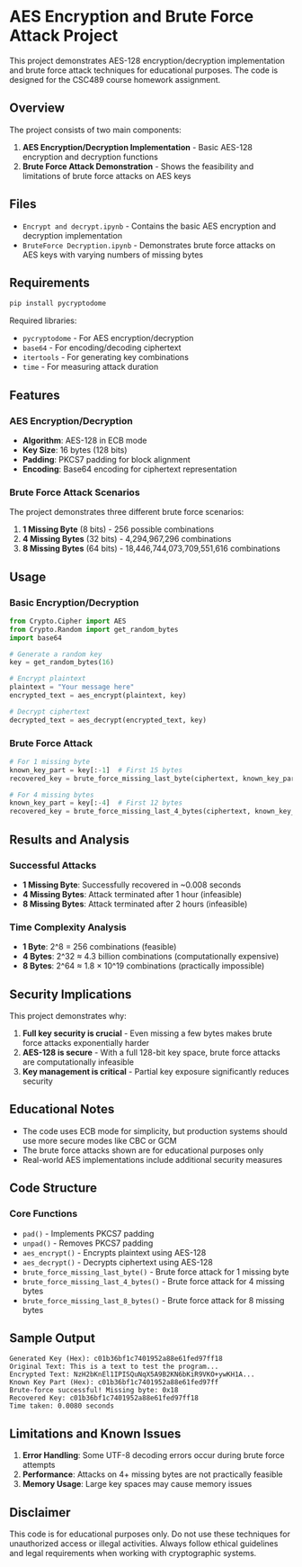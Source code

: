 # AES Encryption and Brute Force Attack Project

This project demonstrates AES-128 encryption/decryption implementation and brute force attack techniques for educational purposes. The code is designed for the CSC489 course homework assignment.

## Overview

The project consists of two main components:
1. **AES Encryption/Decryption Implementation** - Basic AES-128 encryption and decryption functions
2. **Brute Force Attack Demonstration** - Shows the feasibility and limitations of brute force attacks on AES keys

## Files

- `Encrypt and decrypt.ipynb` - Contains the basic AES encryption and decryption implementation
- `BruteForce Decryption.ipynb` - Demonstrates brute force attacks on AES keys with varying numbers of missing bytes

## Requirements

```python
pip install pycryptodome
```

Required libraries:
- `pycryptodome` - For AES encryption/decryption
- `base64` - For encoding/decoding ciphertext
- `itertools` - For generating key combinations
- `time` - For measuring attack duration

## Features

### AES Encryption/Decryption
- **Algorithm**: AES-128 in ECB mode
- **Key Size**: 16 bytes (128 bits)
- **Padding**: PKCS7 padding for block alignment
- **Encoding**: Base64 encoding for ciphertext representation

### Brute Force Attack Scenarios
The project demonstrates three different brute force scenarios:

1. **1 Missing Byte** (8 bits) - 256 possible combinations
2. **4 Missing Bytes** (32 bits) - 4,294,967,296 combinations
3. **8 Missing Bytes** (64 bits) - 18,446,744,073,709,551,616 combinations

## Usage

### Basic Encryption/Decryption

```python
from Crypto.Cipher import AES
from Crypto.Random import get_random_bytes
import base64

# Generate a random key
key = get_random_bytes(16)

# Encrypt plaintext
plaintext = "Your message here"
encrypted_text = aes_encrypt(plaintext, key)

# Decrypt ciphertext
decrypted_text = aes_decrypt(encrypted_text, key)
```

### Brute Force Attack

```python
# For 1 missing byte
known_key_part = key[:-1]  # First 15 bytes
recovered_key = brute_force_missing_last_byte(ciphertext, known_key_part, plaintext)

# For 4 missing bytes
known_key_part = key[:-4]  # First 12 bytes
recovered_key = brute_force_missing_last_4_bytes(ciphertext, known_key_part, plaintext)
```

## Results and Analysis

### Successful Attacks
- **1 Missing Byte**: Successfully recovered in ~0.008 seconds
- **4 Missing Bytes**: Attack terminated after 1 hour (infeasible)
- **8 Missing Bytes**: Attack terminated after 2 hours (infeasible)

### Time Complexity Analysis
- **1 Byte**: 2^8 = 256 combinations (feasible)
- **4 Bytes**: 2^32 ≈ 4.3 billion combinations (computationally expensive)
- **8 Bytes**: 2^64 ≈ 1.8 × 10^19 combinations (practically impossible)

## Security Implications

This project demonstrates why:
1. **Full key security is crucial** - Even missing a few bytes makes brute force attacks exponentially harder
2. **AES-128 is secure** - With a full 128-bit key space, brute force attacks are computationally infeasible
3. **Key management is critical** - Partial key exposure significantly reduces security

## Educational Notes

- The code uses ECB mode for simplicity, but production systems should use more secure modes like CBC or GCM
- The brute force attacks shown are for educational purposes only
- Real-world AES implementations include additional security measures

## Code Structure

### Core Functions
- `pad()` - Implements PKCS7 padding
- `unpad()` - Removes PKCS7 padding
- `aes_encrypt()` - Encrypts plaintext using AES-128
- `aes_decrypt()` - Decrypts ciphertext using AES-128
- `brute_force_missing_last_byte()` - Brute force attack for 1 missing byte
- `brute_force_missing_last_4_bytes()` - Brute force attack for 4 missing bytes
- `brute_force_missing_last_8_bytes()` - Brute force attack for 8 missing bytes

## Sample Output

```
Generated Key (Hex): c01b36bf1c7401952a88e61fed97ff18
Original Text: This is a text to test the program...
Encrypted Text: NzH2bKnEl1IPISQuNqX5A9B2KN6bKiR9VKO+ywKH1A...
Known Key Part (Hex): c01b36bf1c7401952a88e61fed97ff
Brute-force successful! Missing byte: 0x18
Recovered Key: c01b36bf1c7401952a88e61fed97ff18
Time taken: 0.0080 seconds
```

## Limitations and Known Issues

1. **Error Handling**: Some UTF-8 decoding errors occur during brute force attempts
2. **Performance**: Attacks on 4+ missing bytes are not practically feasible
3. **Memory Usage**: Large key spaces may cause memory issues

## Disclaimer

This code is for educational purposes only. Do not use these techniques for unauthorized access or illegal activities. Always follow ethical guidelines and legal requirements when working with cryptographic systems.
